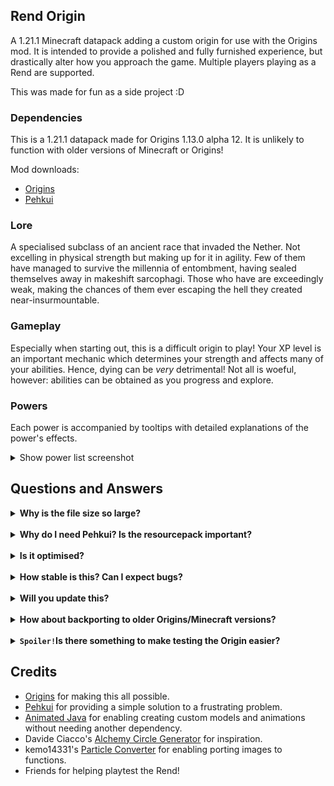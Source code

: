 ## Rend Origin

A 1.21.1 Minecraft datapack adding a custom origin for use with the Origins mod. It is intended to provide a polished and fully furnished experience, but drastically alter how you approach the game. Multiple players playing as a Rend are supported.

This was made for fun as a side project :D

### Dependencies

This is a 1.21.1 datapack made for Origins 1.13.0 alpha 12. It is unlikely to function with older versions of Minecraft or Origins!

Mod downloads:

- [Origins](https://modrinth.com/mod/origins)
- [Pehkui](https://modrinth.com/mod/pehkui)

### Lore

A specialised subclass of an ancient race that invaded the Nether. Not excelling in physical strength but making up for it in agility. Few of them have managed to survive the millennia of entombment, having sealed themselves away in makeshift sarcophagi. Those who have are exceedingly weak, making the chances of them ever escaping the hell they created near-insurmountable.

### Gameplay

Especially when starting out, this is a difficult origin to play! Your XP level is an important mechanic which determines your strength and affects many of your abilities. Hence, dying can be _very_ detrimental! Not all is woeful, however: abilities can be obtained as you progress and explore.

### Powers

Each power is accompanied by tooltips with detailed explanations of the power's effects.

<details>
<summary>Show power list screenshot</summary>
    
![rend_power_list](https://github.com/user-attachments/assets/36639243-2fb8-4873-8a6a-e9dfda8b9511)
<br>Is that it? <i>You can't help but feel that there is more to the Rend...</i>    
</details>

## Questions and Answers

<details>
    <summary><b>Why is the file size so large?</b></summary>
    The datapack uses <a href="https://animated-java.dev/">Animated Java</a> for a custom model which has 3 animations - that takes up a bit of space!
</details>
<br>

<details>
    <summary><b>Why do I need Pehkui? Is the resourcepack important?</b></summary>
    <ol>
        <li>
            Pehkui is required for altering the follow range of entities for the player. In 1.21.1, setting a mob's follow range <a href="https://bugs.mojang.com/browse/MC/issues/MC-145656">does not work</a>. This is not a size-changing origin.
        </li>
         <li>
            While you don't <i>need</i> the resource pack, I highly recommended it! It's used for custom items, death messages, resource bars, and a custom model.
        </li>
    </ol>
</details>
<br>

<details>
    <summary><b>Is it optimised?</b></summary>
    That is the intention, and it generally only minimally drops fps. However, when placing many Animated Java models, a significant fps drop <i>will</i> occur.
</details>
<br>

<details>
    <summary><b>How stable is this? Can I expect bugs?</b></summary>
    Yes, there will probably be some bugs or powers which don't quite work as intended :'(
    <br><br>
    The most likely areas are:
    <ul>
        <li>
            Attribute modifiers not applying correctly. This is due to a bug with Origins alpha 12, and I have mitigated it somewhat. If you are too weak for your level, you can run <code>/function rend:recalculate_modifiers</code>.
        </li>
        <li>
            Powers that involve entity sets. These don't always behave as expected, but most should account for potential failures.
        </li>
    </ul>
</details>
<br>

<details>
    <summary><b>Will you update this?</b></summary>
    Probably! I'm most inclined to support the latest version of Origins. I would like to add more custom items and advancements.<br>
    As for bugs, it depends how caught up I am.
</details>
<br>

<details>
    <summary><b>How about backporting to older Origins/Minecraft versions?</b></summary>
    Unfortunately, this is not something that I am interested in doing. The datapack relies heavily on Minecraft function features added in 1.20.2 and 1.20.3: <code>Function Macros</code> and <code>/return</code>, respectively.
</details>
<br>

<details>
    <summary><b><code>Spoiler!</code>Is there something to make testing the Origin easier?</b></summary>
     To set your mana to max, run <code>/resource set @s rend:mana_capacity 100</code>
    <br><br>
    To quickly obtain the pack's items:
    <ul>
        <li>All items: <code>/function rend:debug/give/all_items</code></li>
        <li>Soul Staff: <code>/function rend:debug/give/soul_staff</code></li>
        <li>Spell Tomes: <code>/function rend:debug/give/spell_tomes</code></li>
        <li>Mana Potion: <code>/function rend:debug/give/mana_potion</code></li>
        <li>Fallen Tether Doll: <code>/function rend:debug/give/fallen_tether_doll</code></li>
        </ul>
   
</details>

## Credits

- [Origins](https://modrinth.com/mod/origins) for making this all possible.
- [Pehkui](https://modrinth.com/mod/pehkui) for providing a simple solution to a frustrating problem.
- [Animated Java](https://animated-java.dev/) for enabling creating custom models and animations without needing another dependency.
- Davide Ciacco's [Alchemy Circle Generator](https://ciaccodavi.de/qbdp/acg/) for inspiration.
- kemo14331's [Particle Converter](https://github.com/kemo14331/Particle-Converter) for enabling porting images to functions.
- Friends for helping playtest the Rend!
